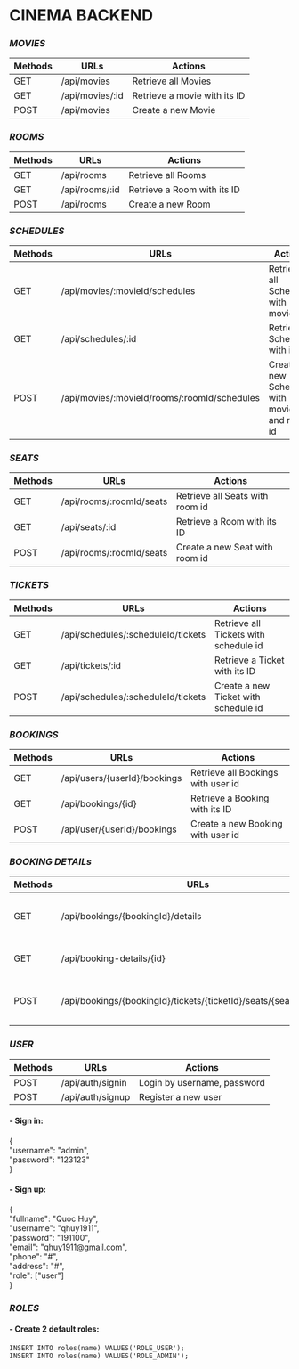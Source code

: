 # CINEMA BACKEND

### *MOVIES*

| Methods | URLs            | Actions                      |
|---------|-----------------|------------------------------|
| GET     | /api/movies     | Retrieve all Movies          |
| GET     | /api/movies/:id | Retrieve a movie with its ID |
| POST    | /api/movies     | Create a new Movie           |

### *ROOMS*

| Methods | URLs           | Actions                     |
|---------|----------------|-----------------------------|
| GET     | /api/rooms     | Retrieve all Rooms          |
| GET     | /api/rooms/:id | Retrieve a Room with its ID |
| POST    | /api/rooms     | Create a new Room           |

### *SCHEDULES*

| Methods | URLs                                         | Actions                                         |
|---------|----------------------------------------------|-------------------------------------------------|
| GET     | /api/movies/:movieId/schedules               | Retrieve all Schedules with movie id            |
| GET     | /api/schedules/:id                           | Retrieve a Schedule with its ID                 |
| POST    | /api/movies/:movieId/rooms/:roomId/schedules | Create a new Schedule with movie id and room id |

### *SEATS*

| Methods | URLs                     | Actions                         |
|---------|--------------------------|---------------------------------|
| GET     | /api/rooms/:roomId/seats | Retrieve all Seats with room id |
| GET     | /api/seats/:id           | Retrieve a Room with its ID     |
| POST    | /api/rooms/:roomId/seats | Create a new Seat with room id  |

### *TICKETS*

| Methods | URLs                               | Actions                               |
|---------|------------------------------------|---------------------------------------|
| GET     | /api/schedules/:scheduleId/tickets | Retrieve all Tickets with schedule id |
| GET     | /api/tickets/:id                   | Retrieve a Ticket with its ID         |
| POST    | /api/schedules/:scheduleId/tickets | Create a new Ticket with schedule id  |

### *BOOKINGS*

| Methods | URLs                         | Actions                            |
|---------|------------------------------|------------------------------------|
| GET     | /api/users/{userId}/bookings | Retrieve all Bookings with user id |
| GET     | /api/bookings/{id}           | Retrieve a Booking with its ID     |
| POST    | /api/user/{userId}/bookings  | Create a new Booking with user id  |

### *BOOKING DETAILs*

| Methods | URLs                                                                | Actions                                                   |
|---------|---------------------------------------------------------------------|-----------------------------------------------------------|
| GET     | /api/bookings/{bookingId}/details                                   | Retrieve all BookingDetails with booking id               |
| GET     | /api/booking-details/{id}                                           | Retrieve a BookingDetails with its ID                     |
| POST    | /api/bookings/{bookingId}/tickets/{ticketId}/seats/{seatId}/details | Create a new BookingDetails with booking, ticket, seat id |

### *USER*

| Methods | URLs             | Actions                     |
|---------|------------------|-----------------------------|
| POST    | /api/auth/signin | Login by username, password |
| POST    | /api/auth/signup | Register a new user         |

#### - Sign in:

{<br/>
    "username": "admin",<br/>
    "password": "123123"<br/>
}<br/>

#### - Sign up:

{<br/>
    "fullname": "Quoc Huy",<br/>
    "username": "qhuy1911",<br/>
    "password": "191100",<br/>
    "email": "qhuy1911@gmail.com",<br/>
    "phone": "#",<br/>
    "address": "#",<br/>
    "role": ["user"]<br/>
}<br/>

### *ROLES*

#### - Create 2 default roles:
    INSERT INTO roles(name) VALUES('ROLE_USER');
    INSERT INTO roles(name) VALUES('ROLE_ADMIN');